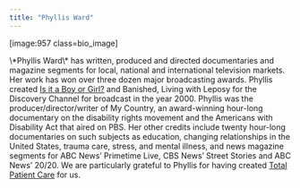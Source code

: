 ```yaml
---
title: "Phyllis Ward"
---
```


<p>[image:957 class=bio_image]  </p>

<p>\*Phyllis Ward\* has written, produced and directed documentaries and magazine segments for local, national and international television markets. Her work has won over three dozen major broadcasting awards. Phyllis created <a href="/videos/boy%5C_or%5C_girl">Is it a Boy or Girl?</a> and Banished, Living with Leposy for the Discovery Channel for broadcast in the year 2000. Phyllis was the producer/director/writer of My Country, an award-winning hour-long documentary on the disability rights movement and the Americans with Disability Act that aired on <span class="caps">PBS</span>. Her other credits include twenty hour-long documentaries on such subjects as education, changing relationships in the United States, trauma care, stress, and mental illness, and news magazine segments for <span class="caps">ABC</span> News’ Primetime Live, <span class="caps">CBS</span> News’ Street Stories and <span class="caps">ABC</span> News’ 20/20. We are particularly grateful to Phyllis for having created <a href="/videos/total%5C_patient%5C_care">Total Patient Care</a> for us.</p>